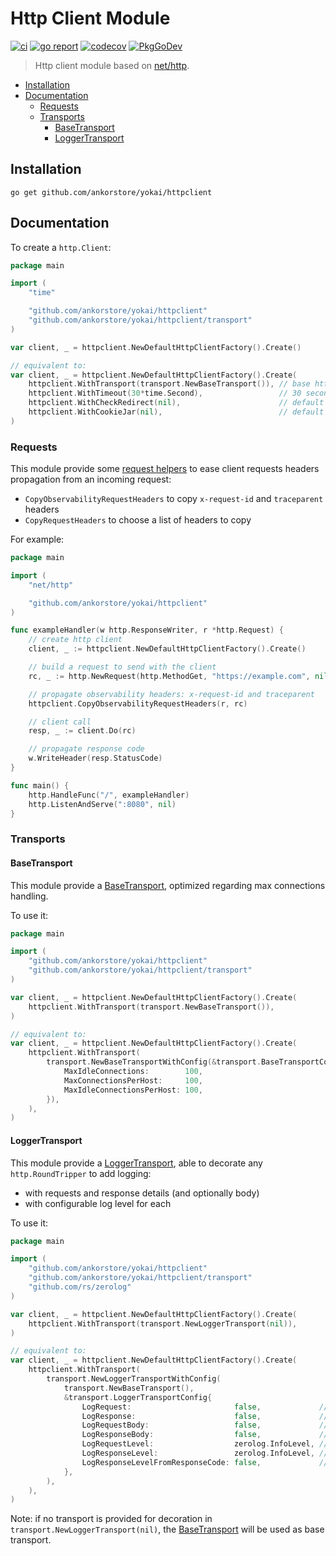 # Http Client Module

[![ci](https://github.com/ankorstore/yokai/actions/workflows/httpclient-ci.yml/badge.svg)](https://github.com/ankorstore/yokai/actions/workflows/httpclient-ci.yml)
[![go report](https://goreportcard.com/badge/github.com/ankorstore/yokai/httpclient)](https://goreportcard.com/report/github.com/ankorstore/yokai/httpclient)
[![codecov](https://codecov.io/gh/ankorstore/yokai/graph/badge.svg?token=5s0g5WyseS&flag=httpclient)](https://app.codecov.io/gh/ankorstore/yokai/tree/main/httpclient)
[![PkgGoDev](https://pkg.go.dev/badge/github.com/ankorstore/yokai/httpclient)](https://pkg.go.dev/github.com/ankorstore/yokai/httpclient)

> Http client module based on [net/http](https://pkg.go.dev/net/http).

<!-- TOC -->

* [Installation](#installation)
* [Documentation](#documentation)
	* [Requests](#requests)
	* [Transports](#transports)
		* [BaseTransport](#basetransport)
		* [LoggerTransport](#loggertransport)

<!-- TOC -->

## Installation

```shell
go get github.com/ankorstore/yokai/httpclient
```

## Documentation

To create a `http.Client`:

```go
package main

import (
	"time"

	"github.com/ankorstore/yokai/httpclient"
	"github.com/ankorstore/yokai/httpclient/transport"
)

var client, _ = httpclient.NewDefaultHttpClientFactory().Create()

// equivalent to:
var client, _ = httpclient.NewDefaultHttpClientFactory().Create(
	httpclient.WithTransport(transport.NewBaseTransport()), // base http transport (optimized)
	httpclient.WithTimeout(30*time.Second),                 // 30 seconds timeout
	httpclient.WithCheckRedirect(nil),                      // default redirection checks
	httpclient.WithCookieJar(nil),                          // default cookie jar
)
```

### Requests

This module provide some [request helpers](request.go) to ease client requests headers propagation from an incoming
request:

- `CopyObservabilityRequestHeaders` to copy `x-request-id` and `traceparent` headers
- `CopyRequestHeaders` to choose a list of headers to copy

For example:

```go
package main

import (
	"net/http"

	"github.com/ankorstore/yokai/httpclient"
)

func exampleHandler(w http.ResponseWriter, r *http.Request) {
	// create http client
	client, _ := httpclient.NewDefaultHttpClientFactory().Create()

	// build a request to send with the client
	rc, _ := http.NewRequest(http.MethodGet, "https://example.com", nil)

	// propagate observability headers: x-request-id and traceparent
	httpclient.CopyObservabilityRequestHeaders(r, rc)

	// client call
	resp, _ := client.Do(rc)

	// propagate response code
	w.WriteHeader(resp.StatusCode)
}

func main() {
	http.HandleFunc("/", exampleHandler)
	http.ListenAndServe(":8080", nil)
}
```

### Transports

#### BaseTransport

This module provide a [BaseTransport](transport/base.go), optimized regarding max connections handling.

To use it:

```go
package main

import (
	"github.com/ankorstore/yokai/httpclient"
	"github.com/ankorstore/yokai/httpclient/transport"
)

var client, _ = httpclient.NewDefaultHttpClientFactory().Create(
	httpclient.WithTransport(transport.NewBaseTransport()),
)

// equivalent to:
var client, _ = httpclient.NewDefaultHttpClientFactory().Create(
	httpclient.WithTransport(
		transport.NewBaseTransportWithConfig(&transport.BaseTransportConfig{
			MaxIdleConnections:        100,
			MaxConnectionsPerHost:     100,
			MaxIdleConnectionsPerHost: 100,
		}),
	),
)
```

#### LoggerTransport

This module provide a [LoggerTransport](transport/logger.go), able to decorate any `http.RoundTripper` to add logging:

- with requests and response details (and optionally body)
- with configurable log level for each

To use it:

```go
package main

import (
	"github.com/ankorstore/yokai/httpclient"
	"github.com/ankorstore/yokai/httpclient/transport"
	"github.com/rs/zerolog"
)

var client, _ = httpclient.NewDefaultHttpClientFactory().Create(
	httpclient.WithTransport(transport.NewLoggerTransport(nil)),
)

// equivalent to:
var client, _ = httpclient.NewDefaultHttpClientFactory().Create(
	httpclient.WithTransport(
		transport.NewLoggerTransportWithConfig(
			transport.NewBaseTransport(),
			&transport.LoggerTransportConfig{
				LogRequest:                       false,             // to log request details
				LogResponse:                      false,             // to log response details
				LogRequestBody:                   false,             // to log request body (if request details logging enabled)
				LogResponseBody:                  false,             // to log response body (if response details logging enabled)
				LogRequestLevel:                  zerolog.InfoLevel, // log level for request log
				LogResponseLevel:                 zerolog.InfoLevel, // log level for response log
				LogResponseLevelFromResponseCode: false,             // to use response code for response log level
			},
		),
	),
)
```

Note: if no transport is provided for decoration in `transport.NewLoggerTransport(nil)`, the [BaseTransport](transport/base.go) will be used as base transport.

